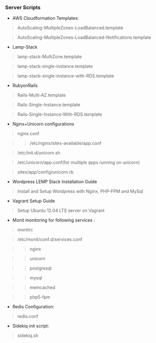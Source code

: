 ### Server Scripts

* AWS Cloudformation Templates:

> AutoScaling-MultipleZones-LoadBalanced.template

> AutoScaling-MultipleZones-LoadBalanced-Notifications.template

* Lamp-Stack

> lamp-stack-MultiZone.template

> lamp-stack-single-instance.template

> lamp-stack-single-instance-with-RDS.template

* RubyonRails

> Rails-Multi-AZ.template

> Rails-Single-Instance.template

> Rails-Single-Instance-With-RDS.template

* Nginx+Unicorn configurations

> nginx.conf

>> /etc/nginx/sites-available/app.conf

> /etc/init.d/unicorn.sh

> /etc/unicorn/app.conf(for multiple apps running on unicorn)

> sites/app/config/unicorn.rb

* Wordpress LEMP Stack Installation Guide

> Install and Setup Wordpress with Nginx, PHP-FPM and MySql

* Vagrant Setup Guide

> Setup Ubuntu 12.04 LTS server on Vagrant

* Monit monitoring for following services :

> monitrc

> /etc/monit/conf.d/services.conf

>> nginx

>> unicorn

>> postgresql

>> mysql

>> memcached

>> php5-fpm

* Redis Configuration:

> redis.conf

* Sidekiq init script:

> sidekiq.sh

